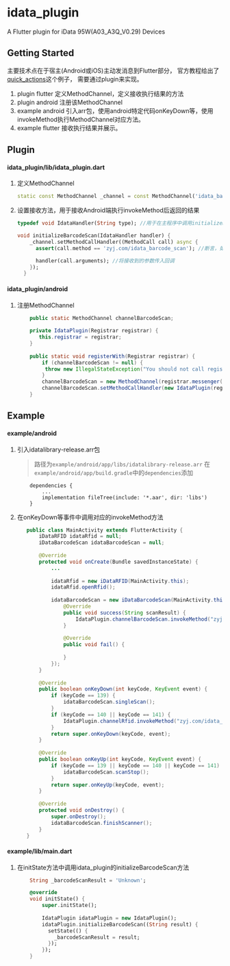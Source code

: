 # idata_plugin

A Flutter plugin for iData 95W(A03_A3Q_V0.29) Devices

## Getting Started
主要技术点在于宿主(Android或iOS)主动发消息到Flutter部分，
官方教程给出了[quick_actions](https://pub.dartlang.org/packages/quick_actions)这个例子，
需要通过plugin来实现。
1. plugin flutter 定义MethodChannel，定义接收执行结果的方法
2. plugin android 注册该MethodChannel
3. example android 引入arr包，使用android特定代码onKeyDown等，使用invokeMethod执行MethodChannel对应方法。
4. example flutter 接收执行结果并展示。

## Plugin
#### idata_plugin/lib/idata_plugin.dart
1. 定义MethodChannel
    ```dart
    static const MethodChannel _channel = const MethodChannel('idata_barcode_plugin');
    ```
2. 设置接收方法，用于接收Android端执行invokeMethod后返回的结果
    ```dart
    typedef void IdataHandler(String type); //用于在主程序中调用initializeBarcodeScan时传入回调函数
    ```
    ```dart
    void initializeBarcodeScan(IdataHandler handler) {
        _channel.setMethodCallHandler((MethodCall call) async {
          assert(call.method == 'zyj.com/idata_barcode_scan'); //断言，如果call.method不为'zyj.com/idata_barcode_scan'则不往下执行
    
          handler(call.arguments); //将接收到的参数传入回调
        });
      }
    ```
#### idata_plugin/android
1. 注册MethodChannel
    ```java
        public static MethodChannel channelBarcodeScan;
        
        private IdataPlugin(Registrar registrar) {
           this.registrar = registrar;
        }
     
        public static void registerWith(Registrar registrar) {
            if (channelBarcodeScan != null) {
             throw new IllegalStateException("You should not call registerWith more than once.");
            }
            channelBarcodeScan = new MethodChannel(registrar.messenger(), "idata_barcode_plugin");
            channelBarcodeScan.setMethodCallHandler(new IdataPlugin(registrar));
        }
    ```

## Example
#### example/android
1. 引入idatalibrary-release.arr包
    >路径为`example/android/app/libs/idatalibrary-release.arr`
    >在`example/android/app/build.gradle`中的`dependencies`添加
    ```
        dependencies {
            ...
            implementation fileTree(include: '*.aar', dir: 'libs')
        }
    ```
2. 在onKeyDown等事件中调用对应的invokeMethod方法
    ```java
       public class MainActivity extends FlutterActivity {
           iDataRFID idataRfid = null;
           iDataBarcodeScan idataBarcodeScan = null;
       
           @Override
           protected void onCreate(Bundle savedInstanceState) {
               ...
       
               idataRfid = new iDataRFID(MainActivity.this);
               idataRfid.openRfid();
       
               idataBarcodeScan = new iDataBarcodeScan(MainActivity.this, new ScanCallbackInterface() {
                   @Override
                   public void success(String scanResult) {
                       IdataPlugin.channelBarcodeScan.invokeMethod("zyj.com/idata_barcode_scan", scanResult);
                   }
       
                   @Override
                   public void fail() {
       
                   }
               });
           }
       
           @Override
           public boolean onKeyDown(int keyCode, KeyEvent event) {
               if (keyCode == 139) {
                   idataBarcodeScan.singleScan();
               }
               if (keyCode == 140 || keyCode == 141) {
                   IdataPlugin.channelRfid.invokeMethod("zyj.com/idata_rfid", idataRfid.readUid());
               }
               return super.onKeyDown(keyCode, event);
           }
       
           @Override
           public boolean onKeyUp(int keyCode, KeyEvent event) {
               if (keyCode == 139 || keyCode == 140 || keyCode == 141) {
                   idataBarcodeScan.scanStop();
               }
               return super.onKeyUp(keyCode, event);
           }
       
           @Override
           protected void onDestroy() {
               super.onDestroy();
               idataBarcodeScan.finishScanner();
           }
       }

    ```
#### example/lib/main.dart
1. 在initState方法中调用idata_plugin的initializeBarcodeScan方法
    ```dart
        String _barcodeScanResult = 'Unknown';   
 
        @override
        void initState() {
            super.initState();
            
            IdataPlugin idataPlugin = new IdataPlugin();
            idataPlugin.initializeBarcodeScan((String result) {
              setState(() {
                _barcodeScanResult = result;
              });
            });
        }
    ```